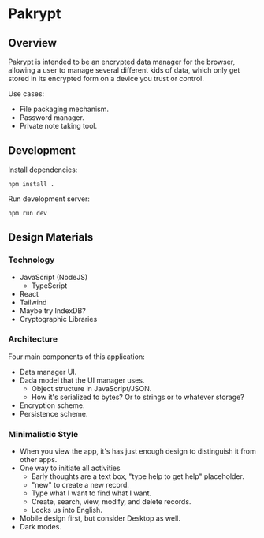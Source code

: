 # Pakrypt

## Overview

Pakrypt is intended to be an encrypted data manager for the browser, allowing a user to manage several different kids of data, which only get stored in its encrypted form on a device you trust or control.

Use cases:

* File packaging mechanism.
* Password manager.
* Private note taking tool.

## Development

Install dependencies:

```
npm install .
```

Run development server:

```
npm run dev
```

## Design Materials

### Technology

* JavaScript (NodeJS)
  - TypeScript
* React
* Tailwind
* Maybe try IndexDB?
* Cryptographic Libraries

### Architecture

Four main components of this application:

* Data manager UI.
* Dada model that the UI manager uses.
  - Object structure in JavaScript/JSON.
  - How it's serialized to bytes? Or to strings or to whatever storage?
* Encryption scheme.
* Persistence scheme.

### Minimalistic Style

* When you view the app, it's has just enough design to distinguish it from other apps.
* One way to initiate all activities
  - Early thoughts are a text box, "type help to get help" placeholder.
  - "new" to create a new record.
  - Type what I want to find what I want.
  - Create, search, view, modify, and delete records.
  - Locks us into English.
* Mobile design first, but consider Desktop as well.
* Dark modes.
